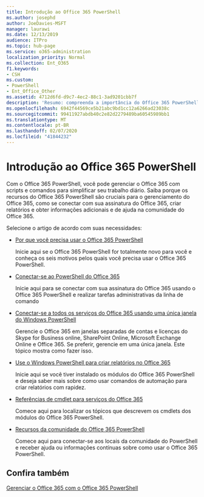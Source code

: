 ```yaml
---
title: Introdução ao Office 365 PowerShell
ms.author: josephd
author: JoeDavies-MSFT
manager: laurawi
ms.date: 12/13/2019
audience: ITPro
ms.topic: hub-page
ms.service: o365-administration
localization_priority: Normal
ms.collection: Ent_O365
f1.keywords:
- CSH
ms.custom:
- PowerShell
- Ent_Office_Other
ms.assetid: 4712d6fd-d9c7-4ec2-88c1-3ad9201cbb7f
description: 'Resumo: compreenda a importância do Office 365 PowerShell, conecte-se aos seus locatários do Office 365 e receba ajuda.'
ms.openlocfilehash: 6942f44569ce5b21abc9bd1cc12a6266ad23038c
ms.sourcegitcommit: 99411927abdb40c2e82d2279489ba60545989bb1
ms.translationtype: MT
ms.contentlocale: pt-BR
ms.lasthandoff: 02/07/2020
ms.locfileid: "41844232"
---
```

# <a name="getting-started-with-office-365-powershell"></a>Introdução ao Office 365 PowerShell

Com o Office 365 PowerShell, você pode gerenciar o Office 365 com scripts e comandos para simplificar seu trabalho diário. Saiba porque os recursos do Office 365 PowerShell são cruciais para o gerenciamento do Office 365, como se conectar com sua assinatura do Office 365, criar relatórios e obter informações adicionais e de ajuda na comunidade do Office 365.
  
Selecione o artigo de acordo com suas necessidades:
  
- [Por que você precisa usar o Office 365 PowerShell](why-you-need-to-use-office-365-powershell.md)
    
    Inicie aqui se o Office 365 PowerShell for totalmente novo para você e conheça os seis motivos pelos quais você precisa usar o Office 365 PowerShell. 
    
- [Conectar-se ao PowerShell do Office 365](connect-to-office-365-powershell.md)
    
    Inicie aqui para se conectar com sua assinatura do Office 365 usando o Office 365 PowerShell e realizar tarefas administrativas da linha de comando
    
- [Conectar-se a todos os serviços do Office 365 usando uma única janela do Windows PowerShell](connect-to-all-office-365-services-in-a-single-windows-powershell-window.md)
    
    Gerencie o Office 365 em janelas separadas de contas e licenças do Skype for Business online, SharePoint Online, Microsoft Exchange Online e Office 365. Se preferir, gerencie em uma única janela. Este tópico mostra como fazer isso.
    
- [Use o Windows PowerShell para criar relatórios no Office 365](use-windows-powershell-to-create-reports-in-office-365.md)
    
    Inicie aqui se você tiver instalado os módulos do Office 365 PowerShell e deseja saber mais sobre como usar comandos de automação para criar relatórios com rapidez. 
    
- [Referências de cmdlet para serviços do Office 365](cmdlet-references-for-office-365-services.md)
    
    Comece aqui para localizar os tópicos que descrevem os cmdlets dos módulos do Office 365 PowerShell.
    
- [Recursos da comunidade do Office 365 PowerShell](office-365-powershell-community-resources.md)
    
    Comece aqui para conectar-se aos locais da comunidade do PowerShell e receber ajuda ou informações contínuas sobre como usar o Office 365 PowerShell.
    
## <a name="see-also"></a>Confira também

[Gerenciar o Office 365 com o Office 365 PowerShell](manage-office-365-with-office-365-powershell.md)

